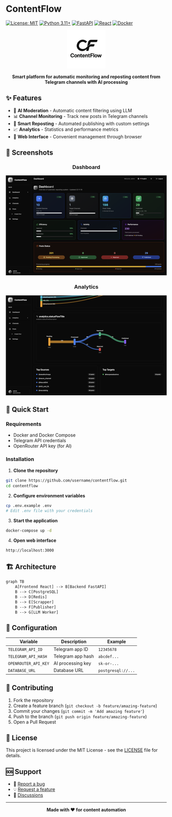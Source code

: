 
# ContentFlow


  [![License: MIT](https://img.shields.io/badge/License-MIT-yellow.svg)](https://opensource.org/licenses/MIT)
  [![Python 3.11+](https://img.shields.io/badge/python-3.11+-blue.svg)](https://www.python.org/downloads/)
  [![FastAPI](https://img.shields.io/badge/FastAPI-0.104+-00a393.svg)](https://fastapi.tiangolo.com/)
  [![React](https://img.shields.io/badge/React-18+-61dafb.svg)](https://reactjs.org/)
  [![Docker](https://img.shields.io/badge/Docker-ready-2496ed.svg)](https://www.docker.com/)
  
<div align="center">
  <img src="assets/logo-square.png" alt="ContentFlow Logo" width="120" height="120">
  
  **Smart platform for automatic monitoring and reposting content from Telegram channels with AI processing**

</div>

## ✨ Features

- 🤖 **AI Moderation** - Automatic content filtering using LLM
- 📊 **Channel Monitoring** - Track new posts in Telegram channels
- 🎯 **Smart Reposting** - Automated publishing with custom settings
- 📈 **Analytics** - Statistics and performance metrics
- 🔧 **Web Interface** - Convenient management through browser

## 📸 Screenshots

<div align="center">
  
### Dashboard
<img src="assets/dashboard.png" alt="ContentFlow Dashboard" width="600">

### Analytics
<img src="assets/analytics.png" alt="ContentFlow Analytics" width="600">

</div>

## 🚀 Quick Start

### Requirements
- Docker and Docker Compose
- Telegram API credentials
- OpenRouter API key (for AI)

### Installation

1. **Clone the repository**
```bash
git clone https://github.com/username/contentflow.git
cd contentflow
```

2. **Configure environment variables**
```bash
cp .env.example .env
# Edit .env file with your credentials
```

3. **Start the application**
```bash
docker-compose up -d
```

4. **Open web interface**
```
http://localhost:3000
```

## 🏗️ Architecture

```mermaid
graph TB
    A[Frontend React] --> B[Backend FastAPI]
    B --> C[PostgreSQL]
    B --> D[Redis]
    B --> E[Scrapper]
    B --> F[Publisher]
    B --> G[LLM Worker]
```

## 📝 Configuration

| Variable | Description | Example |
|----------|-------------|---------|
| `TELEGRAM_API_ID` | Telegram app ID | `12345678` |
| `TELEGRAM_API_HASH` | Telegram app hash | `abcdef...` |
| `OPENROUTER_API_KEY` | AI processing key | `sk-or-...` |
| `DATABASE_URL` | Database URL | `postgresql://...` |

## 🤝 Contributing

1. Fork the repository
2. Create a feature branch (`git checkout -b feature/amazing-feature`)
3. Commit your changes (`git commit -m 'Add amazing feature'`)
4. Push to the branch (`git push origin feature/amazing-feature`)
5. Open a Pull Request

## 📄 License

This project is licensed under the MIT License - see the [LICENSE](LICENSE) file for details.

## 🆘 Support

- 🐛 [Report a bug](https://github.com/username/contentflow/issues)
- 💡 [Request a feature](https://github.com/username/contentflow/issues)
- 💬 [Discussions](https://github.com/username/contentflow/discussions)

---

<div align="center">
  <strong>Made with ❤️ for content automation</strong>
</div>
